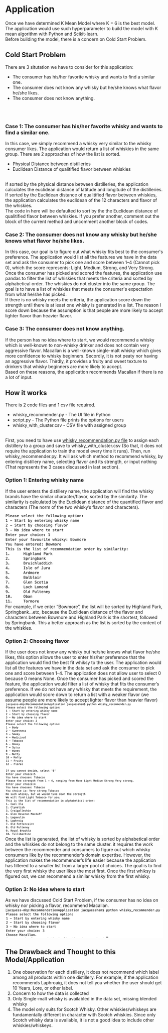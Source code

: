# Application

Once we have determined K Mean Model where K = 6 is the best model. The application would use such hyperparameter to build the model with K mean algorithm with Python and Scikit-learn.
<br>
Before building the model, there is a concern on Cold Start Problem.

## Cold Start Problem
There are 3 situtation we have to consider for this application:
<ul>
	<li>The consumer has his/her favorite whisky and wants to find a similar one.</li>
	<li>The consumer does not know any whisky but he/she knows what flavor he/she likes.</li>
	<li>The consumer does not know anything.</li>
</ul>
<br>
<br>

### Case 1: The consumer has his/her favorite whisky and wants to find a similar one.
In this case, we simply recommend a whisky very similar to the whisky consumer likes. The application would return a list of whiskies in the same group. There are 2 approaches of how the list is sorted.
<ul>
	<li>Physical Distance between distilleries</li>
	<li>Euclidean Distance of qualitified flavor between whiskies </li>
</ul>
<br>
If sorted by the physical distance between distilleries, the application calculates the euclidean distance of latitude and longitude of the distilleries.
<br>
If sorted by the Euclidean distance of qualitified flavor between whiskies, the application calculates the euclidean of the 12 characters and flavor of the whiskies.
<br>
The code in here will be defaulted to sort by the the Euclidean distance of qualitified flavor between whiskies. If you prefer another, comment out the block of the current method and uncomment another block of codes.

### Case 2: The consumer does not know any whisky but he/she knows what flavor he/she likes.
In this case, our goal is to figure out what whisky fits best to the consumer's preference. The application would list all the features we have in the data set and ask the consumer to pick one and score between 1–4 (Cannot pick 0), which the score represents: Light, Medium, Strong, and Very Strong.
<br>
Once the consumer has picked and scored the features, the application use pandas to filter the list of whiskies that meets the criteria and sorted by alphabetical order. The whiskies do not cluster into the same group. The goal is to have a list of whiskies that meets the consumer's expectation from what he/she has picked. 
<br>
If there is no whisky meets the criteria, the application score down the strength until there is at least one whisky is generated in a list. The reason I score down because the assumption is that people are more likely to accept lighter flavor than heavier flavor.

### Case 3: The consumer does not know anything.
If the person has no idea where to start, we would recommend a whisky which is well-known to non-whisky drinker and does not contain very aggressive flavor. Macallan is a well-known single-malt whisky which gives more confidence to whisky beginners. Secordly, it is not peaty nor having an aggressive flavor. Thirdly, it provides a fruity and sweet texture to drinkers that whisky beginners are more likely to accept.
<br>
Based on these reasons, the application recommends Macallan if there is no a lot of input.

## How it works
There is 2 code files and 1 csv file required.
<ul>
	<li> whisky_recommender.py - The UI file in Python</li>
	<li> script.py - The Python file prints the options for users</li>
	<li> whisky_with_cluster.csv - CSV file with assigned group</li>
</ul>
<br>
First, you need to have use <a href="../Clusters/whisky_recommendation.py">whisky_recommendation.py file</a> to assign each distillery to a group and save to whisky_with_cluster.csv (So that, it does not require the application to train the model every time it runs). Then, run whisky_recommender.py. It will ask which method to recommend whisky, by entering distillery name, selecting flavor and its strength, or input nothing (That represents the 3 cases discussed in last section).

### Option 1: Entering whisky name
If the user enters the distillery name, the application will find the whisky brands have the similar character/flavor, sorted by the similarity. The similarity is calculated by the Euclidean distance of the quantified flavor and characters (The norm of the two whisky’s flavor and characters).
<br>
<img src="../Images/method1b.png">
<br>
For example, if we enter “Bowmore”, the list will be sorted by Highland Park, Springbank…etc, because the Euclidean distance of the flavor and characters between Bowmore and Highland Park is the shortest, followed by Springbank. This a better approach as the list is sorted by the content of the whiskies.


### Option 2: Choosing flavor
If the user does not know any whisky but he/she knows what flavor he/she likes, this option allows the user to enter his/her preference that the application would find the best fit whiksy to the user. The application would list all the features we have in the data set and ask the consumer to pick one and score between 1–4. The application does not allow user to select 0 because 0 means None. Once the consumer has picked and scored the feature, the application would filter a list of whisky that fits the consumer’s preference. If we do not have any whisky that meets the requirement, the application would score down to return a list with a weaker flavor (we assume people are more likely to accept lighter flavor than heavier flavor)
<br>
<img src="../Images/method2.png">
<br>
Once the list is generated, the list of whisky is sorted by alphabetical order and the whiskies do not belong to the same cluster. it requires the work between the recommender and consumers to figure out which whisky consumers like by the recommender’s domain expertise. However, the application makes the recommender’s life easier because the application has filtered to a smaller list from a larger pool of choices. The goal is to find the very first whisky the user likes the most first. Once the first whiksy is figured out, we can recommend a similar whisky from the first whisky.

### Option 3: No idea where to start
As we have discussed Cold Start Problem, if the consumer has no idea on whisky nor picking a flavor, recommend Macallan.
<br>
<img src="../Images/method3.png">

## The Drawback and Thought to this Model/Application
1. One observation for each distillery, it does not recommend which label among all products within one distillery. For example, if the application recommends Laphroaig, it does not tell you whether the user should get 10 Years, Lore, or other label.<br>
2. Concern to how the data is collected<br>
3. Only Single-malt whisky is availabled in the data set, missing blended whisky<br>
4. The model only suits for Scotch Whisky. Other whiskies/whiskeys are fundamentally different in character with Scotch whiskies. Since only Scotch whisky data is available, it is not a good idea to include other whiskies/whiskeys.